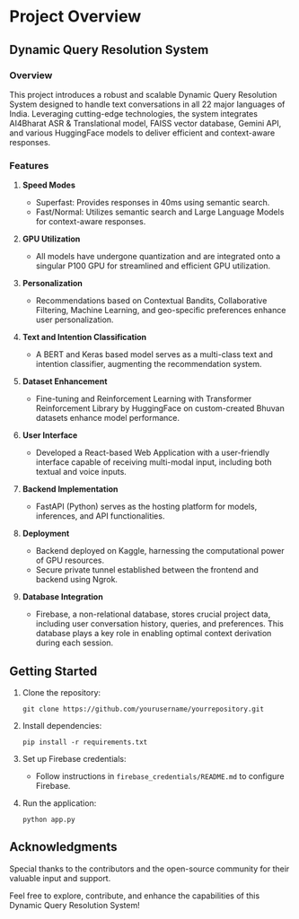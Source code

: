 # Project Overview

## Dynamic Query Resolution System

### Overview
This project introduces a robust and scalable Dynamic Query Resolution System designed to handle text conversations in all 22 major languages of India. Leveraging cutting-edge technologies, the system integrates AI4Bharat ASR & Translational model, FAISS vector database, Gemini API, and various HuggingFace models to deliver efficient and context-aware responses.

### Features

1. **Speed Modes**
   - Superfast: Provides responses in 40ms using semantic search.
   - Fast/Normal: Utilizes semantic search and Large Language Models for context-aware responses.

2. **GPU Utilization**
   - All models have undergone quantization and are integrated onto a singular P100 GPU for streamlined and efficient GPU utilization.

3. **Personalization**
   - Recommendations based on Contextual Bandits, Collaborative Filtering, Machine Learning, and geo-specific preferences enhance user personalization.

4. **Text and Intention Classification**
   - A BERT and Keras based model serves as a multi-class text and intention classifier, augmenting the recommendation system.

5. **Dataset Enhancement**
   - Fine-tuning and Reinforcement Learning with Transformer Reinforcement Library by HuggingFace on custom-created Bhuvan datasets enhance model performance.

6. **User Interface**
   - Developed a React-based Web Application with a user-friendly interface capable of receiving multi-modal input, including both textual and voice inputs.

7. **Backend Implementation**
   - FastAPI (Python) serves as the hosting platform for models, inferences, and API functionalities.

8. **Deployment**
   - Backend deployed on Kaggle, harnessing the computational power of GPU resources.
   - Secure private tunnel established between the frontend and backend using Ngrok.

9. **Database Integration**
   - Firebase, a non-relational database, stores crucial project data, including user conversation history, queries, and preferences. This database plays a key role in enabling optimal context derivation during each session.

## Getting Started

1. Clone the repository:
   ```
   git clone https://github.com/yourusername/yourrepository.git
   ```

2. Install dependencies:
   ```
   pip install -r requirements.txt
   ```

3. Set up Firebase credentials:
   - Follow instructions in `firebase_credentials/README.md` to configure Firebase.

4. Run the application:
   ```
   python app.py
   ```

## Acknowledgments

Special thanks to the contributors and the open-source community for their valuable input and support.

Feel free to explore, contribute, and enhance the capabilities of this Dynamic Query Resolution System!
